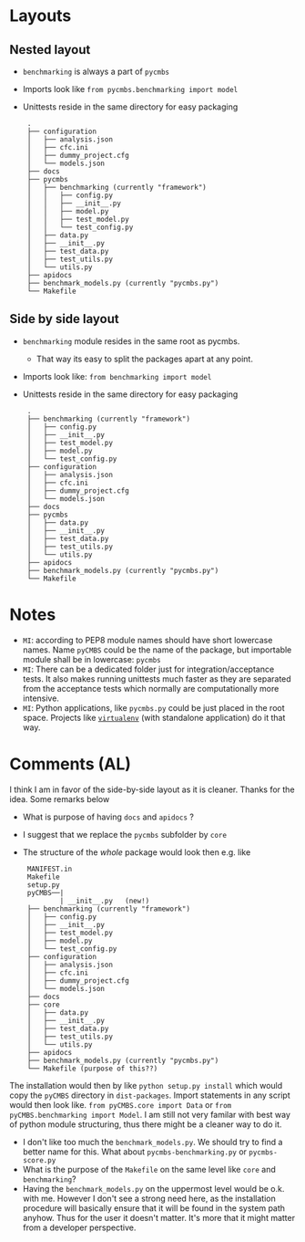 # Layouts
## Nested layout
 * `benchmarking` is always a part of `pycmbs`
 * Imports look like `from pycmbs.benchmarking import model`
 * Unittests reside in the same directory for easy packaging

        .
        ├── configuration
        │   ├── analysis.json
        │   ├── cfc.ini
        │   ├── dummy_project.cfg
        │   └── models.json
        ├── docs
        ├── pycmbs
        │   ├── benchmarking (currently "framework")
        │   │   ├── config.py
        │   │   ├── __init__.py
        │   │   ├── model.py
        │   │   ├── test_model.py
        │   │   └── test_config.py
        │   ├── data.py
        │   ├── __init__.py
        │   ├── test_data.py
        │   ├── test_utils.py
        │   └── utils.py
        ├── apidocs
        ├── benchmark_models.py (currently "pycmbs.py")
        └── Makefile

## Side by side layout
 * `benchmarking` module resides in the same root as pycmbs.
    * That way its easy to split the packages apart at any point.
 * Imports look like: `from benchmarking import model`
 * Unittests reside in the same directory for easy packaging

        .
        ├── benchmarking (currently "framework")
        │   ├── config.py
        │   ├── __init__.py
        │   ├── test_model.py
        │   ├── model.py
        │   └── test_config.py
        ├── configuration
        │   ├── analysis.json
        │   ├── cfc.ini
        │   ├── dummy_project.cfg
        │   └── models.json
        ├── docs
        ├── pycmbs
        │   ├── data.py
        │   ├── __init__.py
        │   ├── test_data.py
        │   ├── test_utils.py
        │   └── utils.py
        ├── apidocs
        ├── benchmark_models.py (currently "pycmbs.py")
        └── Makefile

# Notes
 * `MI`: according to PEP8 module names should have short lowercase names. Name `pyCMBS` could be the name of the package, but importable module shall be in lowercase: `pycmbs`
 * `MI`: There can be a dedicated folder just for integration/acceptance tests. It also makes running unittests much faster as they are separated from the acceptance tests which normally are computationally more intensive.
 * `MI`: Python applications, like `pycmbs.py` could be just placed in the root space. Projects like [`virtualenv`](https://github.com/pypa/virtualenv/blob/develop/virtualenv.py) (with standalone application) do it that way.

# Comments (AL)

I think I am in favor of the side-by-side layout as it is cleaner. Thanks for the idea. Some remarks below
 * What is purpose of having `docs` and `apidocs` ?
 * I suggest that we replace the `pycmbs` subfolder by `core`
 * The structure of the *whole* package would look then e.g. like


        MANIFEST.in
        Makefile
        setup.py
        pyCMBS──|
                | __init__.py   (new!)     
		├── benchmarking (currently "framework")
		│   ├── config.py
		│   ├── __init__.py
		│   ├── test_model.py
		│   ├── model.py
		│   └── test_config.py
		├── configuration
		│   ├── analysis.json
		│   ├── cfc.ini
		│   ├── dummy_project.cfg
		│   └── models.json
		├── docs
		├── core
		│   ├── data.py
		│   ├── __init__.py
		│   ├── test_data.py
		│   ├── test_utils.py
		│   └── utils.py
		├── apidocs
		├── benchmark_models.py (currently "pycmbs.py")
		└── Makefile (purpose of this??)

The installation would then by like `python setup.py install` which would copy the `pyCMBS` directory in `dist-packages`. Import statements in any script would then look like.
`from pyCMBS.core import Data` or `from pyCMBS.benchmarking import Model`. I am still not very familar with best way of python module structuring, thus there might be a cleaner way to do it.

 * I don't like too much the `benchmark_models.py`. We should try to find a better name for this. What  about `pycmbs-benchmarking.py` or `pycmbs-score.py`
 * What is the purpose of the `Makefile` on the same level like `core` and `benchmarking`?
 * Having the `benchmark_models.py` on the uppermost level would be o.k. with me. However I don't see a strong need here, as the installation procedure will basically ensure that it will be found in the system path anyhow. Thus for the user it doesn't matter. It's more that it might matter from a developer perspective.








